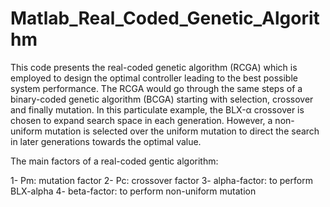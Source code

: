 # Matlab_Real_Coded_Genetic_Algorithm
This code presents the real-coded genetic algorithm (RCGA) which is employed to design the optimal controller leading to the best possible system performance. The RCGA would go through the same steps of a binary-coded genetic algorithm (BCGA) starting with selection, crossover and finally mutation. In this particulate example, the BLX-α crossover is chosen to expand search space in each generation. However, a non-uniform mutation is selected over the uniform mutation to direct the search in later generations towards the optimal value. 

The main factors of a real-coded gentic algorithm:

1- Pm: mutation factor
2- Pc: crossover factor
3- alpha-factor: to perform BLX-alpha
4- beta-factor: to perform non-uniform mutation
